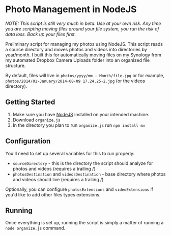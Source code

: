 Photo Management in NodeJS
=====================
*NOTE: This script is still very much in beta. Use at your own risk. Any time you are scripting moving files around your file system, you run the risk of data loss. Back up your files first.*

Preliminary script for managing my photos using NodeJS. This script reads a source directory and moves photos and videos into directories by year/month. I built this for automatically moving files on my Synology from my automated Dropbox Camera Uploads folder into an organized file structure.

By default, files will live in `photos/yyyy/mm - Month/file.jpg` or for example, `photos/2014/01-January/2014-08-09 17.24.25-2.jpg` (or the videos directory).

## Getting Started
1. Make sure you have [NodeJS](http://nodejs.org/) installed on your intended machine.
2. Download `organize.js`
3. In the directory you plan to run `organize.js` run `npm install mv`

## Configuration
You'll need to set up several variables for this to run properly:

* `sourceDirectory` - this is the directory the script should analyze for photos and videos (requires a trailing /)
* `photosDestination` and `videosDestination` - base directory where photos and videos should live (requires a trailing /)

Optionally, you can configure `photosExtensions` and `videoExtensions` if you'd like to add other files types extensions.

## Running
Once everything is set up, running the script is simply a matter of running a `node organize.js` command.